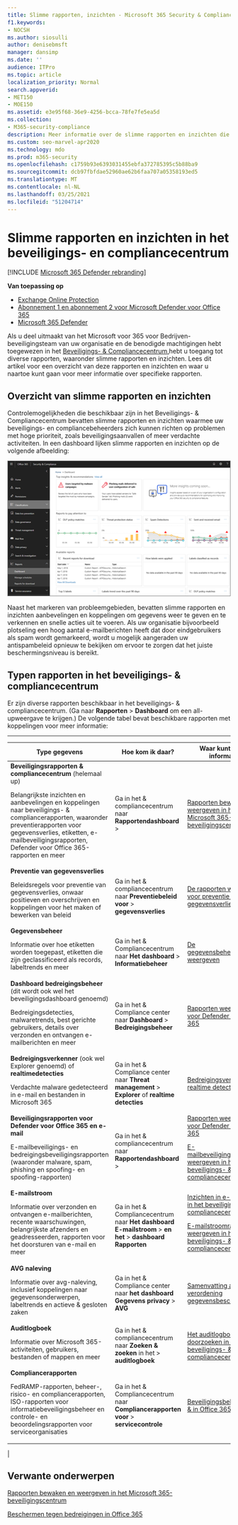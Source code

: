 ```yaml
---
title: Slimme rapporten, inzichten - Microsoft 365 Security & Compliance Center
f1.keywords:
- NOCSH
ms.author: siosulli
author: denisebmsft
manager: dansimp
ms.date: ''
audience: ITPro
ms.topic: article
localization_priority: Normal
search.appverid:
- MET150
- MOE150
ms.assetid: e3e95f68-36e9-4256-bcca-78fe7fe5ea5d
ms.collection:
- M365-security-compliance
description: Meer informatie over de slimme rapporten en inzichten die beschikbaar zijn in het beveiligings- & compliancecentrum en hoe u ze kunt gebruiken om gegevens te bekijken en te verkennen en snelle acties uit te voeren.
ms.custom: seo-marvel-apr2020
ms.technology: mdo
ms.prod: m365-security
ms.openlocfilehash: c1759b93e6393031455ebfa372785395c5b88ba9
ms.sourcegitcommit: dcb97fbfdae52960ae62b6faa707a05358193ed5
ms.translationtype: MT
ms.contentlocale: nl-NL
ms.lasthandoff: 03/25/2021
ms.locfileid: "51204714"
---
```

# <a name="smart-reports-and-insights-in-the-security--compliance-center"></a>Slimme rapporten en inzichten in het beveiligings- en compliancecentrum

[!INCLUDE [Microsoft 365 Defender rebranding](../includes/microsoft-defender-for-office.md)]

**Van toepassing op**
- [Exchange Online Protection](exchange-online-protection-overview.md)
- [Abonnement 1 en abonnement 2 voor Microsoft Defender voor Office 365](defender-for-office-365.md)
- [Microsoft 365 Defender](../defender/microsoft-365-defender.md)

Als u deel uitmaakt van het Microsoft voor 365 voor Bedrijven-beveiligingsteam van uw organisatie en de benodigde machtigingen hebt toegewezen in het [Beveiligings- & Compliancecentrum,](permissions-in-the-security-and-compliance-center.md)hebt u toegang tot diverse rapporten, waaronder slimme rapporten en inzichten. Lees dit artikel voor een overzicht van deze rapporten en inzichten en waar u naartoe kunt gaan voor meer informatie over specifieke rapporten.

## <a name="smart-reports-and-insights-overview"></a>Overzicht van slimme rapporten en inzichten

Controlemogelijkheden die beschikbaar zijn in het Beveiligings- & Compliancecentrum bevatten slimme rapporten en inzichten waarmee uw beveiligings- en compliancebeheerders zich kunnen richten op problemen met hoge prioriteit, zoals beveiligingsaanvallen of meer verdachte activiteiten. In een dashboard lijken slimme rapporten en inzichten op de volgende afbeelding:

![Het dashboard Rapporten in het beveiligings- & compliancecentrum](../../media/2a668c3d-3fa3-4e37-8149-46989b33ae8c.png)

Naast het markeren van probleemgebieden, bevatten slimme rapporten en inzichten aanbevelingen en koppelingen om gegevens weer te geven en te verkennen en snelle acties uit te voeren. Als uw organisatie bijvoorbeeld plotseling een hoog aantal e-mailberichten heeft dat door eindgebruikers als spam wordt gemarkeerd, wordt u mogelijk aangeraden uw antispambeleid opnieuw te bekijken om ervoor te zorgen dat het juiste beschermingsniveau is bereikt.

## <a name="types-of-reports-in-the-security--compliance-center"></a>Typen rapporten in het beveiligings- & compliancecentrum

Er zijn diverse rapporten beschikbaar in het beveiligings- & compliancecentrum. (Ga naar **Rapporten** \> **Dashboard** om een all-upweergave te krijgen.) De volgende tabel bevat beschikbare rapporten met koppelingen voor meer informatie:

****

|Type gegevens|Hoe kom ik daar?|Waar kunt u meer informatie?| 
|---|---|---|
|**Beveiligingsrapporten & compliancecentrum** (helemaal up) <p> Belangrijkste inzichten en aanbevelingen en koppelingen naar beveiligings- & compliancerapporten, waaronder preventierapporten voor gegevensverlies, etiketten, e-mailbeveiligingsrapporten, Defender voor Office 365-rapporten en meer|Ga in het & compliancecentrum naar **Rapportendashboard** \> |[Rapporten bewaken en weergeven in het Microsoft 365-beveiligingscentrum](../defender/overview-security-center.md)|
|**Preventie van gegevensverlies** <p> Beleidsregels voor preventie van gegevensverlies, onwaar positieven en overschrijven en koppelingen voor het maken of bewerken van beleid|Ga in het & compliancecentrum naar **Preventiebeleid voor** \> **gegevensverlies**|[De rapporten weergeven voor preventie van gegevensverlies](../../compliance/view-the-dlp-reports.md)|
|**Gegevensbeheer** <p> Informatie over hoe etiketten worden toegepast, etiketten die zijn geclassificeerd als records, labeltrends en meer|Ga in het & Compliancecentrum naar **Het dashboard** \> **Informatiebeheer**|[De gegevensbeheerrapporten weergeven](../../compliance/view-the-data-governance-reports.md)|
|**Dashboard bedreigingsbeheer** (dit wordt ook wel het beveiligingsdashboard genoemd) <p> Bedreigingsdetecties, malwaretrends, best gerichte gebruikers, details over verzonden en ontvangen e-mailberichten en meer|Ga in het & Compliance center naar **Dashboard** \> **Bedreigingsbeheer**|[Rapporten weergeven voor Defender voor Office 365](view-reports-for-mdo.md)|
|**Bedreigingsverkenner** (ook wel Explorer genoemd) of **realtimedetecties** <p> Verdachte malware gedetecteerd in e-mail en bestanden in Microsoft 365|Ga in het & Compliance center naar **Threat management** \> **Explorer** of **realtime detecties**<br> |[Bedreigingsverkenner (of realtime detecties)](threat-explorer.md)|
|**Beveiligingsrapporten voor Defender voor Office 365 en e-mail** <p> E-mailbeveiligings- en bedreigingsbeveiligingsrapporten (waaronder malware, spam, phishing en spoofing- en spoofing-rapporten)|Ga in het & compliancecentrum naar **Rapportendashboard** \> |[Rapporten weergeven voor Defender voor Office 365](view-reports-for-mdo.md) <p> [E-mailbeveiligingsrapporten weergeven in het beveiligings- & compliancecentrum](view-email-security-reports.md)|
|**E-mailstroom** <p> Informatie over verzonden en ontvangen e-mailberichten, recente waarschuwingen, belangrijkste afzenders en geadresseerden, rapporten voor het doorsturen van e-mail en meer|Ga in het & Compliancecentrum naar **Het dashboard E-mailstroom** \> **en** **het** \> **dashboard Rapporten**|[Inzichten in e-mailstroom in het beveiligings- & compliancecentrum](mail-flow-insights-v2.md) <p> [E-mailstroomrapporten weergeven in het beveiligings- & compliancecentrum](view-mail-flow-reports.md)|
|**AVG naleving** <p> Informatie over avg-naleving, inclusief koppelingen naar gegevensonderwerpen, labeltrends en actieve & gesloten zaken|Ga in het & Compliance center naar **het dashboard Gegevens privacy** \> **AVG**|[Samenvatting algemene verordening gegevensbescherming](/compliance/regulatory/gdpr)|
|**Auditlogboek** <p> Informatie over Microsoft 365-activiteiten, gebruikers, bestanden of mappen en meer|Ga in het & compliancecentrum naar **Zoeken & zoeken** in het \> **auditlogboek**|[Het auditlogboek doorzoeken in het beveiligings- & compliancecentrum](../../compliance/search-the-audit-log-in-security-and-compliance.md)|
|**Compliancerapporten** <p> FedRAMP-rapporten, beheer-, risico- en compliancerapporten, ISO-rapporten voor informatiebeveiligingsbeheer en controle- en beoordelingsrapporten voor serviceorganisaties|Ga in het & Compliancecentrum naar **Compliancerapporten voor** \> **servicecontrole**|[Beveiligingsbeleid plannen & in Office 365](../../compliance/plan-for-security-and-compliance.md)|
|

## <a name="related-topics"></a>Verwante onderwerpen

[Rapporten bewaken en weergeven in het Microsoft 365-beveiligingscentrum](../defender/overview-security-center.md)

[Beschermen tegen bedreigingen in Office 365](protect-against-threats.md)